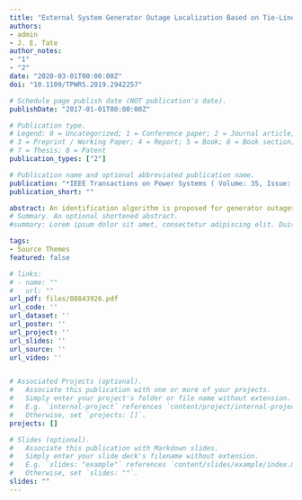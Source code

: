 ```yaml
---
title: "External System Generator Outage Localization Based on Tie-Line Synchrophasor Measurements"
authors:
- admin
- J. E. Tate
author_notes:
- "1"
- "2"
date: "2020-03-01T00:00:00Z"
doi: "10.1109/TPWRS.2019.2942257"

# Schedule page publish date (NOT publication's date).
publishDate: "2017-01-01T00:00:00Z"

# Publication type.
# Legend: 0 = Uncategorized; 1 = Conference paper; 2 = Journal article;
# 3 = Preprint / Working Paper; 4 = Report; 5 = Book; 6 = Book section;
# 7 = Thesis; 8 = Patent
publication_types: ["2"]

# Publication name and optional abbreviated publication name.
publication: "*IEEE Transactions on Power Systems ( Volume: 35, Issue: 2, March 2020)"
publication_short: ""

abstract: An identification algorithm is proposed for generator outages in external systems given tie-line flow measurements and pre-outage linear sensitivity factors. The problem is challenging due to limited information available to operators in interconnected systems. To overcome the underdetermined nature of the problem (the number of tie-line measurements is smaller than the number of generators), a clustering method based on pivoted QR decomposition is implemented so that the outage location can be identified to the area of origination. Two test systems, the 68-bus New England system and the 500-bus synthetic system, were used for validation. The results demonstrate that with limited knowledge of the external system, the algorithm is able to identify the correct generator cluster in all cases. Another advantage of the proposed algorithm is its high efficiency, which enables detection within sub-milliseconds. In addition, an estimation of the cluster injection change is also provided by the algorithm.
# Summary. An optional shortened abstract.
#summary: Lorem ipsum dolor sit amet, consectetur adipiscing elit. Duis posuere tellus ac convallis placerat. Proin tincidunt magna sed ex sollicitudin condimentum.

tags:
- Source Themes
featured: false

# links:
# - name: ""
#   url: ""
url_pdf: files/08843926.pdf
url_code: ''
url_dataset: ''
url_poster: ''
url_project: ''
url_slides: ''
url_source: ''
url_video: ''


# Associated Projects (optional).
#   Associate this publication with one or more of your projects.
#   Simply enter your project's folder or file name without extension.
#   E.g. `internal-project` references `content/project/internal-project/index.md`.
#   Otherwise, set `projects: []`.
projects: []

# Slides (optional).
#   Associate this publication with Markdown slides.
#   Simply enter your slide deck's filename without extension.
#   E.g. `slides: "example"` references `content/slides/example/index.md`.
#   Otherwise, set `slides: ""`.
slides: ""
---
```


<!-- {{% alert note %}}
Click the *Cite* button above to demo the feature to enable visitors to import publication metadata into their reference management software.
{{% /alert %}}

{{% alert note %}}
Click the *Slides* button above to demo Academic's Markdown slides feature.
{{% /alert %}}

Supplementary notes can be added here, including [code and math](https://sourcethemes.com/academic/docs/writing-markdown-latex/).
 -->